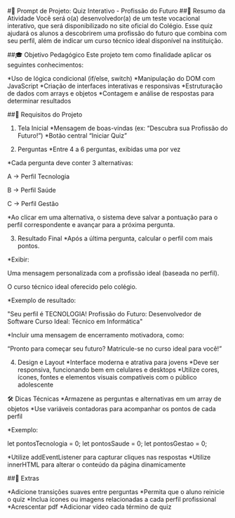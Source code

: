 #🎯 Prompt de Projeto: Quiz Interativo - Profissão do Futuro
##🧠 Resumo da Atividade
Você será o(a) desenvolvedor(a) de um teste vocacional interativo, que será disponibilizado no site oficial do Colégio. Esse quiz ajudará os alunos a descobrirem uma profissão do futuro que combina com seu perfil, além de indicar um curso técnico ideal disponível na instituição.

##🎓 Objetivo Pedagógico
Este projeto tem como finalidade aplicar os seguintes conhecimentos:


*Uso de lógica condicional (if/else, switch)
*Manipulação do DOM com JavaScript
*Criação de interfaces interativas e responsivas
*Estruturação de dados com arrays e objetos
*Contagem e análise de respostas para determinar resultados



##🧩 Requisitos do Projeto
1. Tela Inicial
*Mensagem de boas-vindas (ex: “Descubra sua Profissão do Futuro!”)
*Botão central “Iniciar Quiz”


2. Perguntas
*Entre 4 a 6 perguntas, exibidas uma por vez


*Cada pergunta deve conter 3 alternativas:


A → Perfil Tecnologia


B → Perfil Saúde


C → Perfil Gestão


*Ao clicar em uma alternativa, o sistema deve salvar a pontuação para o perfil correspondente e avançar para a próxima pergunta.


3. Resultado Final
*Após a última pergunta, calcular o perfil com mais pontos.


*Exibir:


Uma mensagem personalizada com a profissão ideal (baseada no perfil).


O curso técnico ideal oferecido pelo colégio.


*Exemplo de resultado:


 "Seu perfil é TECNOLOGIA!
 Profissão do Futuro: Desenvolvedor de Software
 Curso Ideal: Técnico em Informática"



*Incluir uma mensagem de encerramento motivadora, como:


 “Pronto para começar seu futuro? Matricule-se no curso ideal para você!”



4. Design e Layout
*Interface moderna e atrativa para jovens
*Deve ser responsiva, funcionando bem em celulares e desktops
*Utilize cores, ícones, fontes e elementos visuais compatíveis com o público adolescente



🛠️ Dicas Técnicas
*Armazene as perguntas e alternativas em um array de objetos
*Use variáveis contadoras para acompanhar os pontos de cada perfil


*Exemplo:


let pontosTecnologia = 0;
let pontosSaude = 0;
let pontosGestao = 0;

*Utilize addEventListener para capturar cliques nas respostas
*Utilize innerHTML para alterar o conteúdo da página dinamicamente



##📱 Extras 

*Adicione transições suaves entre perguntas
*Permita que o aluno reinicie o quiz
*Inclua ícones ou imagens relacionadas a cada perfil profissional
*Acrescentar pdf
*Adicionar vídeo cada término de quiz 
